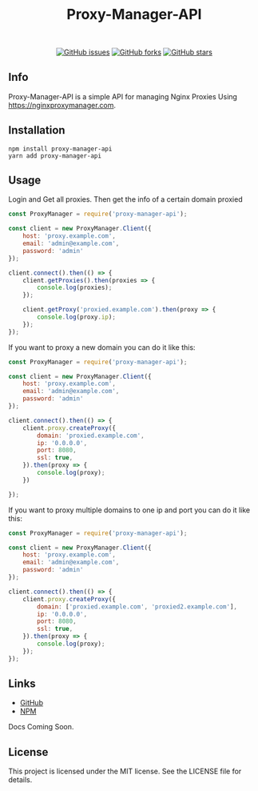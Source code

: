 <div align="center">
    <br />
    <p>
    <h1> Proxy-Manager-API </h1>
    </p>
    <br />
    <p>
        <a href="https://github.com/Darker-Ink/Nginx-Proxy-Manger-API/issues"><img alt="GitHub issues" src="https://img.shields.io/github/issues/Darker-Ink/Nginx-Proxy-Manger-API"></a>
        <a href="https://github.com/Darker-Ink/Nginx-Proxy-Manger-API/network"><img alt="GitHub forks" src="https://img.shields.io/github/forks/Darker-Ink/Nginx-Proxy-Manger-API"></a>
        <a href="https://github.com/Darker-Ink/Nginx-Proxy-Manger-API/stargazers"><img alt="GitHub stars" src="https://img.shields.io/github/stars/Darker-Ink/Nginx-Proxy-Manger-API"></a>
    </p>
</div>

## Info
Proxy-Manager-API is a simple API for managing Nginx Proxies Using https://nginxproxymanager.com.



## Installation

    
```sh-session
npm install proxy-manager-api
yarn add proxy-manager-api
```

## Usage

Login and Get all proxies. Then get the info of a certain domain proxied
```javascript
const ProxyManager = require('proxy-manager-api');

const client = new ProxyManager.Client({
    host: 'proxy.example.com',
    email: 'admin@example.com',
    password: 'admin'
});

client.connect().then(() => {
    client.getProxies().then(proxies => {
        console.log(proxies);
    });

    client.getProxy('proxied.example.com').then(proxy => {
        console.log(proxy.ip);
    });
});
```

If you want to proxy a new domain you can do it like this:
```javascript
const ProxyManager = require('proxy-manager-api');

const client = new ProxyManager.Client({
    host: 'proxy.example.com',
    email: 'admin@example.com',
    password: 'admin'
});

client.connect().then(() => {
    client.proxy.createProxy({
        domain: 'proxied.example.com',
        ip: '0.0.0.0',
        port: 8080,
        ssl: true,
    }).then(proxy => {
        console.log(proxy);
    })

});
```

If you want to proxy multiple domains to one ip and port you can do it like this:
```javascript
const ProxyManager = require('proxy-manager-api');

const client = new ProxyManager.Client({
    host: 'proxy.example.com',
    email: 'admin@example.com',
    password: 'admin'
});

client.connect().then(() => {
    client.proxy.createProxy({
        domain: ['proxied.example.com', 'proxied2.example.com'],
        ip: '0.0.0.0',
        port: 8080,
        ssl: true,
    }).then(proxy => {
        console.log(proxy);
    });
});
```

## Links
- [GitHub](https://github.com/Darker-Ink/Nginx-Proxy-Manger-API)
- [NPM](https://www.npmjs.com/package/proxy-manager-api)

Docs Coming Soon.

## License
This project is licensed under the MIT license. See the LICENSE file for details.